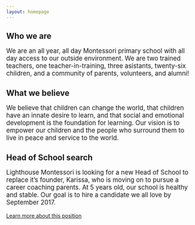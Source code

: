 ```yaml
---
layout: homepage
---
```


Who we are
----------

<p style="font-size: 1.2em;">
We are an all year, all day Montessori primary school with all day access to our outside environment. We are two trained teachers, one teacher-in-training, three asistants, twenty-six children, and a community of parents, volunteers, and alumni!
</p>

What we believe
---------------

<p style="font-size: 1.2em;">
We believe that children can change the world, that children have an innate desire to learn, and that social and emotional development is the foundation for learning. Our vision is to empower our children and the people who surround them to live in peace and service to the world.
</p>

Head of School search
---------------------
  
<p style="font-size: 1.2em;">
Lighthouse Montessori is looking for a new Head of School to replace it’s founder, Karissa, who is moving on to pursue a career coaching parents. At 5 years old, our school is healthy and stable. Our goal is to hire a candidate we all love by September 2017.
</p>

<div style="width: 300px;">
<a href="/head_of_school_position" class="button blue">Learn more about this position</a>
</div>
